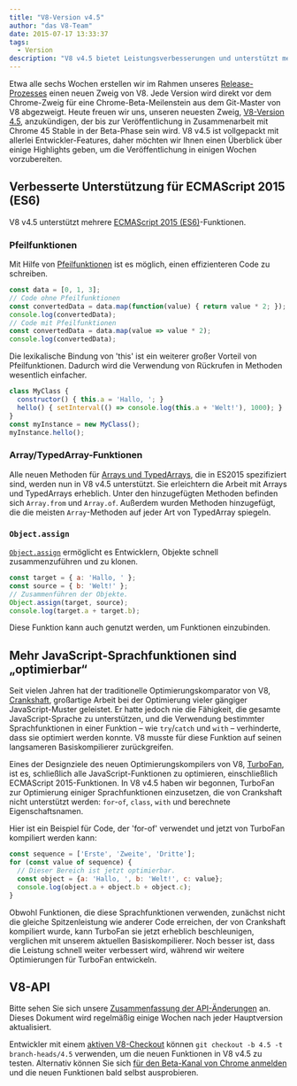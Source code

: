 ```yaml
---
title: "V8-Version v4.5"
author: "das V8-Team"
date: 2015-07-17 13:33:37
tags:
  - Version
description: "V8 v4.5 bietet Leistungsverbesserungen und unterstützt mehrere ES2015-Funktionen."
---
```

Etwa alle sechs Wochen erstellen wir im Rahmen unseres [Release-Prozesses](https://v8.dev/docs/release-process) einen neuen Zweig von V8. Jede Version wird direkt vor dem Chrome-Zweig für eine Chrome-Beta-Meilenstein aus dem Git-Master von V8 abgezweigt. Heute freuen wir uns, unseren neuesten Zweig, [V8-Version 4.5](https://chromium.googlesource.com/v8/v8.git/+log/branch-heads/4.5), anzukündigen, der bis zur Veröffentlichung in Zusammenarbeit mit Chrome 45 Stable in der Beta-Phase sein wird. V8 v4.5 ist vollgepackt mit allerlei Entwickler-Features, daher möchten wir Ihnen einen Überblick über einige Highlights geben, um die Veröffentlichung in einigen Wochen vorzubereiten.

<!--truncate-->
## Verbesserte Unterstützung für ECMAScript 2015 (ES6)

V8 v4.5 unterstützt mehrere [ECMAScript 2015 (ES6)](https://www.ecma-international.org/ecma-262/6.0/)-Funktionen.

### Pfeilfunktionen

Mit Hilfe von [Pfeilfunktionen](https://developer.mozilla.org/de/docs/Web/JavaScript/Reference/Functions/Arrow_functions) ist es möglich, einen effizienteren Code zu schreiben.

```js
const data = [0, 1, 3];
// Code ohne Pfeilfunktionen
const convertedData = data.map(function(value) { return value * 2; });
console.log(convertedData);
// Code mit Pfeilfunktionen
const convertedData = data.map(value => value * 2);
console.log(convertedData);
```

Die lexikalische Bindung von 'this' ist ein weiterer großer Vorteil von Pfeilfunktionen. Dadurch wird die Verwendung von Rückrufen in Methoden wesentlich einfacher.

```js
class MyClass {
  constructor() { this.a = 'Hallo, '; }
  hello() { setInterval(() => console.log(this.a + 'Welt!'), 1000); }
}
const myInstance = new MyClass();
myInstance.hello();
```

### Array/TypedArray-Funktionen

Alle neuen Methoden für [Arrays und TypedArrays](https://developer.mozilla.org/de/docs/Web/JavaScript/Reference/Global_Objects/Array#Methods), die in ES2015 spezifiziert sind, werden nun in V8 v4.5 unterstützt. Sie erleichtern die Arbeit mit Arrays und TypedArrays erheblich. Unter den hinzugefügten Methoden befinden sich `Array.from` und `Array.of`. Außerdem wurden Methoden hinzugefügt, die die meisten `Array`-Methoden auf jeder Art von TypedArray spiegeln.

### `Object.assign`

[`Object.assign`](https://developer.mozilla.org/de/docs/Web/JavaScript/Reference/Global_Objects/Object/assign) ermöglicht es Entwicklern, Objekte schnell zusammenzuführen und zu klonen.

```js
const target = { a: 'Hallo, ' };
const source = { b: 'Welt!' };
// Zusammenführen der Objekte.
Object.assign(target, source);
console.log(target.a + target.b);
```

Diese Funktion kann auch genutzt werden, um Funktionen einzubinden.

## Mehr JavaScript-Sprachfunktionen sind „optimierbar“

Seit vielen Jahren hat der traditionelle Optimierungskomparator von V8, [Crankshaft](https://blog.chromium.org/2010/12/new-crankshaft-for-v8.html), großartige Arbeit bei der Optimierung vieler gängiger JavaScript-Muster geleistet. Er hatte jedoch nie die Fähigkeit, die gesamte JavaScript-Sprache zu unterstützen, und die Verwendung bestimmter Sprachfunktionen in einer Funktion – wie `try`/`catch` und `with` – verhinderte, dass sie optimiert werden konnte. V8 musste für diese Funktion auf seinen langsameren Basiskompilierer zurückgreifen.

Eines der Designziele des neuen Optimierungskompilers von V8, [TurboFan](/blog/turbofan-jit), ist es, schließlich alle JavaScript-Funktionen zu optimieren, einschließlich ECMAScript 2015-Funktionen. In V8 v4.5 haben wir begonnen, TurboFan zur Optimierung einiger Sprachfunktionen einzusetzen, die von Crankshaft nicht unterstützt werden: `for`-`of`, `class`, `with` und berechnete Eigenschaftsnamen.

Hier ist ein Beispiel für Code, der 'for-of' verwendet und jetzt von TurboFan kompiliert werden kann:

```js
const sequence = ['Erste', 'Zweite', 'Dritte'];
for (const value of sequence) {
  // Dieser Bereich ist jetzt optimierbar.
  const object = {a: 'Hallo, ', b: 'Welt!', c: value};
  console.log(object.a + object.b + object.c);
}
```

Obwohl Funktionen, die diese Sprachfunktionen verwenden, zunächst nicht die gleiche Spitzenleistung wie anderer Code erreichen, der von Crankshaft kompiliert wurde, kann TurboFan sie jetzt erheblich beschleunigen, verglichen mit unserem aktuellen Basiskompilierer. Noch besser ist, dass die Leistung schnell weiter verbessert wird, während wir weitere Optimierungen für TurboFan entwickeln.

## V8-API

Bitte sehen Sie sich unsere [Zusammenfassung der API-Änderungen](https://docs.google.com/document/d/1g8JFi8T_oAE_7uAri7Njtig7fKaPDfotU6huOa1alds/edit) an. Dieses Dokument wird regelmäßig einige Wochen nach jeder Hauptversion aktualisiert.

Entwickler mit einem [aktiven V8-Checkout](https://v8.dev/docs/source-code#using-git) können `git checkout -b 4.5 -t branch-heads/4.5` verwenden, um die neuen Funktionen in V8 v4.5 zu testen. Alternativ können Sie sich [für den Beta-Kanal von Chrome anmelden](https://www.google.com/chrome/browser/beta.html) und die neuen Funktionen bald selbst ausprobieren.
